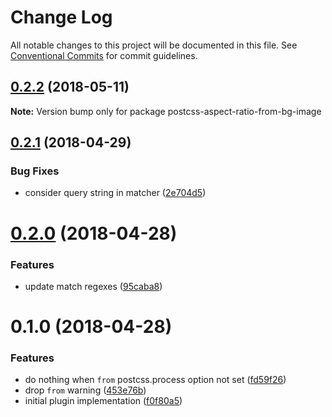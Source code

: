 # Change Log

All notable changes to this project will be documented in this file.
See [Conventional Commits](https://conventionalcommits.org) for commit guidelines.

<a name="0.2.2"></a>
## [0.2.2](https://github.com/kisenka/svg-mixer/packages/postcss-aspect-ratio-from-bg-image/compare/postcss-aspect-ratio-from-bg-image@0.2.1...postcss-aspect-ratio-from-bg-image@0.2.2) (2018-05-11)




**Note:** Version bump only for package postcss-aspect-ratio-from-bg-image

<a name="0.2.1"></a>
## [0.2.1](https://github.com/kisenka/svg-mixer/packages/postcss-aspect-ratio-from-bg-image/compare/postcss-aspect-ratio-from-bg-image@0.2.0...postcss-aspect-ratio-from-bg-image@0.2.1) (2018-04-29)


### Bug Fixes

* consider query string in matcher ([2e704d5](https://github.com/kisenka/svg-mixer/packages/postcss-aspect-ratio-from-bg-image/commit/2e704d5))




<a name="0.2.0"></a>
# [0.2.0](https://github.com/kisenka/svg-mixer/packages/postcss-aspect-ratio-from-bg-image/compare/postcss-aspect-ratio-from-bg-image@0.1.0...postcss-aspect-ratio-from-bg-image@0.2.0) (2018-04-28)


### Features

* update match regexes ([95caba8](https://github.com/kisenka/svg-mixer/packages/postcss-aspect-ratio-from-bg-image/commit/95caba8))




<a name="0.1.0"></a>
# 0.1.0 (2018-04-28)


### Features

* do nothing when `from` postcss.process option not set ([fd59f26](https://github.com/kisenka/svg-mixer/packages/postcss-aspect-ratio-from-bg-image/commit/fd59f26))
* drop `from` warning ([453e76b](https://github.com/kisenka/svg-mixer/packages/postcss-aspect-ratio-from-bg-image/commit/453e76b))
* initial plugin implementation ([f0f80a5](https://github.com/kisenka/svg-mixer/packages/postcss-aspect-ratio-from-bg-image/commit/f0f80a5))
